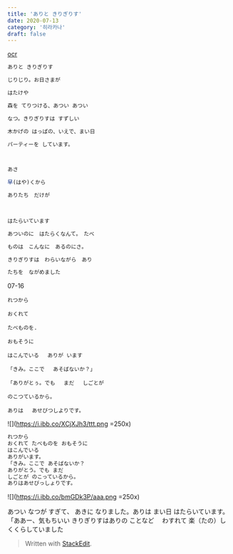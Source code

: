 ```yaml
---
title: 'ありと きりぎりす'
date: 2020-07-13
category: '히라카나'
draft: false
---
```

[ocr](https://www.onlineocr.net/ko/)
```js
ありと きりぎりす

じりじり。お日さまが

はたけや

森を てりつける、あつい あつい

なつ。きりぎりすは すずしい

木かげの はっぱの、いえで、まい日

パーティーを しています。
```
```js


あさ

早(はや)くから

ありたち　だけが

  

はたらいています

あついのに　はたらくなんて。　たべ

ものは　こんなに　あるのにさ。

きりぎりすは　わらいながら　あり

たちを　ながめました
```
07-16
```
れつから

おくれて

たべものを.

おもそうに

はこんでいる　 ありが います

「きみ。ここで 　あそばないか？」

「ありがとぅ。でも　 まだ 　しごとが

のこつているから。

ありは 　あせびつしよりです。
```


![](https://i.ibb.co/XCjXJh3/ttt.png =250x)
```js
れつから 
おくれて たべものを おもそうに 
はこんでいる 
ありがいます。 
「きみ。ここで あそばないか？
ありがとう。でも まだ
しごとが のこっているから。
ありはあせびっしょりです。 
```
![](https://i.ibb.co/bmGDk3P/aaa.png =250x)


あつい  なつが すぎて、 
あきに なりました。ありは 
まい日 
はたらいています。 
「ああー、気もちいい 
きりぎりすはありの 
ことなど 　わすれて
楽（たの）しくくらしていました

> Written with [StackEdit](https://stackedit.io/).

<!--stackedit_data:
eyJoaXN0b3J5IjpbLTEwMTQ4ODY2MDUsMTg5MDE1ODQzNywxOD
Q1OTcyMTU1LDExNDExNDE1Myw2MDYzMjMwNjIsMTcxODA2OTIz
NCw2NDc2NzUyNDEsMTExNDgwNTA0MSw1MDA4MDQxMTIsODI3Mj
MzNzg2LDQ4NTcwOTU0MCwtMTI5OTc1MjAxOF19
-->